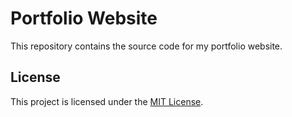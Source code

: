 # Portfolio Website

This repository contains the source code for my portfolio website.

## License

This project is licensed under the [MIT License](LICENSE).
